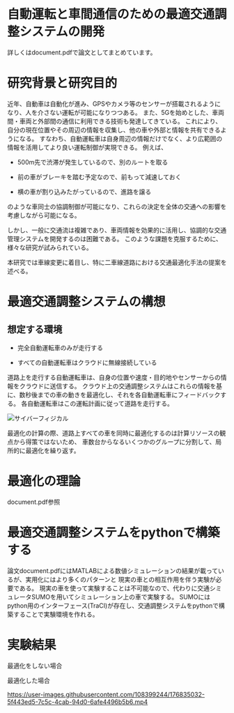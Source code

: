 # 自動運転と車間通信のための最適交通調整システムの開発
詳しくはdocument.pdfで論文としてまとめています。

# 研究背景と研究目的
近年、自動車は自動化が進み、GPSやカメラ等のセンサーが搭載されるようになり、人を介さない運転が可能になりつつある。
また、5Gを始めとした、車両間・車両と外部間の通信に利用できる技術も発達してきている。
これにより、自分の現在位置やその周辺の情報を収集し、他の車や外部と情報を共有できるようになる。
すなわち、自動運転車は自身周辺の情報だけでなく、より広範囲の情報を活用してより良い運転制御が実現できる。
例えば、

- 500m先で渋滞が発生しているので、別のルートを取る

- 前の車がブレーキを踏む予定なので、前もって減速しておく

- 横の車が割り込みたがっているので、進路を譲る

のような車同士の協調制御が可能になり、これらの決定を全体の交通への影響を考慮しながら可能になる。

しかし、一般に交通流は複雑であり、車両情報を効果的に活用し、協調的な交通管理システムを開発するのは困難である。
このような課題を克服するために、様々な研究が試みられている。

本研究では車線変更に着目し、特に二車線道路における交通最適化手法の提案を述べる。

# 最適交通調整システムの構想
## 想定する環境

- 完全自動運転車のみが走行する

- すべての自動運転車はクラウドに無線接続している

道路上を走行する自動運転車は、自身の位置や速度・目的地やセンサーからの情報をクラウドに送信する。
クラウド上の交通調整システムはこれらの情報を基に、数秒後までの車の動きを最適化し、それを各自動運転車にフィードバックする。
各自動運転車はこの運転計画に従って道路を走行する。

![サイバーフィジカル](https://user-images.githubusercontent.com/108399244/176767030-cae9156e-24bb-438d-bc8b-638bab054acf.png)

最適化の計算の際、道路上すべての車を同時に最適化するのは計算リソースの観点から得策ではないため、
車数台からなるいくつかのグループに分割して、局所的に最適化を繰り返す。

# 最適化の理論
document.pdf参照

# 最適交通調整システムをpythonで構築する
論文document.pdfにはMATLABによる数値シミュレーションの結果が載っているが、実用化にはより多くのパターンと
現実の車との相互作用を伴う実験が必要である。
現実の車を使って実験することは不可能なので、代わりに交通シミュレータSUMOを用いてシミュレーション上の車で実験する。
SUMOにはpython用のインターフェース(TraCI)が存在し、交通調整システムをpythonで構築することで実験環境を作れる。

# 実験結果
最適化をしない場合



最適化した場合

https://user-images.githubusercontent.com/108399244/176835032-5f443ed5-7c5c-4cab-94d0-6afe4496b5b6.mp4

